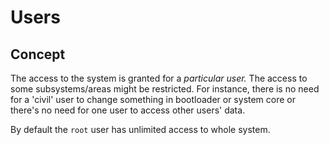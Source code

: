 # Users

## Concept

The access to the system is granted for a _particular user._ The access to some subsystems/areas might be restricted. For instance, there is no need for a 'civil' user to change something in bootloader or system core or there's no need for one user to access other users' data.

By default the `root` user has unlimited access to whole system.



